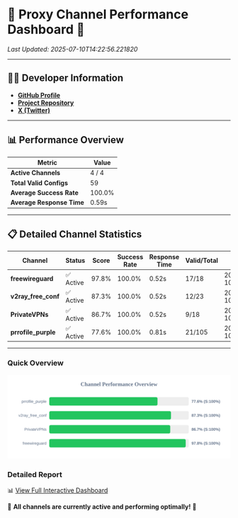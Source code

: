 # 🌟 Proxy Channel Performance Dashboard 🌟

_Last Updated: 2025-07-10T14:22:56.221820_

---

## 👩‍💻 Developer Information

- **[GitHub Profile](https://github.com/4n0nymou3)**  
- **[Project Repository](https://github.com/4n0nymou3/multi-proxy-config-fetcher)**  
- **[X (Twitter)](https://x.com/4n0nymou3)**  

---

## 📊 Performance Overview

| Metric                | Value       |
|-----------------------|-------------|
| **Active Channels**   | 4 / 4       |
| **Total Valid Configs** | 59          |
| **Average Success Rate** | 100.0%      |
| **Average Response Time** | 0.59s       |

---

## 📋 Detailed Channel Statistics

| Channel          | Status     | Score  | Success Rate | Response Time | Valid/Total | Last Success               |
|------------------|------------|--------|--------------|---------------|-------------|----------------------------|
| **freewireguard**  | ✅ Active  | 97.8%  | 100.0% | 0.52s         | 17/18       | 2025-07-10T14:22:56.219957 |
| **v2ray_free_conf**  | ✅ Active  | 87.3%  | 100.0% | 0.52s         | 12/23       | 2025-07-10T14:22:55.105398 |
| **PrivateVPNs**  | ✅ Active  | 86.7%  | 100.0% | 0.52s         | 9/18       | 2025-07-10T14:22:55.662660 |
| **prrofile_purple**  | ✅ Active  | 77.6%  | 100.0% | 0.81s         | 21/105       | 2025-07-10T14:22:54.543713 |

---

### Quick Overview
<div align="center">
  <a href="https://raw.githubusercontent.com/nullluser/NullRepo/refs/heads/main/assets/channel_stats_chart.svg">
    <img src="https://raw.githubusercontent.com/nullluser/NullRepo/refs/heads/main/assets/channel_stats_chart.svg" alt="Source Performance Statistics" width="800">
  </a>
</div>

### Detailed Report
📊 [View Full Interactive Dashboard](https://htmlpreview.github.io/?https://github.com/nullluser/NullRepo/blob/main/assets/performance_report.html)

🎉 **All channels are currently active and performing optimally!** 🎉
